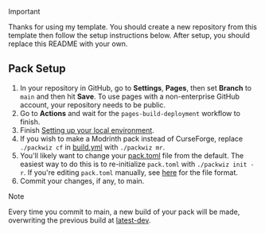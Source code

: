 > [!IMPORTANT]
> Thanks for using my template. You should create a new repository from this template then follow the setup instructions below. After setup, you should replace this README with your own.

## Pack Setup
1. In your repository in GitHub, go to **Settings**, **Pages**, then set **Branch** to `main` and then hit **Save**. To use pages with a non-enterprise GitHub account, your repository needs to be public.
2. Go to **Actions** and wait for the `pages-build-deployment` workflow to finish.
3. Finish [Setting up your local environment](CONTRIBUTING.md#setting-up-your-local-environment).
4. If you wish to make a Modrinth pack instead of CurseForge, replace `./packwiz cf` in [build.yml](.github/workflows/build.yml#L23) with `./packwiz mr`.
5. You'll likely want to change your [pack.toml](pack.toml) file from the default. The easiest way to do this is to re-initialize `pack.toml` with `./packwiz init -r`. If you're editing `pack.toml` manually, see [here](https://packwiz.infra.link/reference/pack-format/pack-toml/) for the file format.
6. Commit your changes, if any, to main.

> [!NOTE]
> Every time you commit to main, a new build of your pack will be made, overwriting the previous build at [latest-dev](/../../releases/tag/latest-dev).
